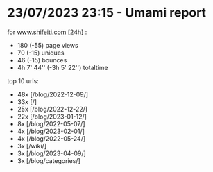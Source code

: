 # 23/07/2023 23:15 - Umami report
for www.shifeiti.com [24h] :

 - 180 (-55) page views
 - 70 (-15) uniques
 - 46 (-15) bounces
 - 4h 7' 44'' (-3h 5' 22'') totaltime


top 10 urls:
 - 48x [/blog/2022-12-09/]
 - 33x [/]
 - 25x [/blog/2022-12-22/]
 - 22x [/blog/2023-01-12/]
 - 8x [/blog/2022-05-07/]
 - 4x [/blog/2023-02-01/]
 - 4x [/blog/2022-05-24/]
 - 3x [/wiki/]
 - 3x [/blog/2023-04-09/]
 - 3x [/blog/categories/]


